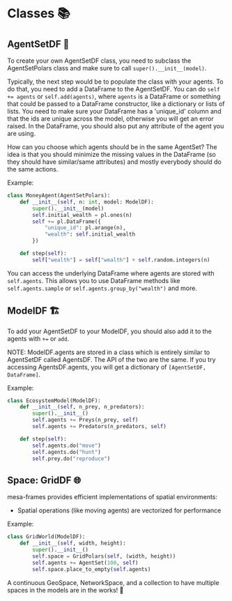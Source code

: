# Classes 📚

## AgentSetDF 👥

To create your own AgentSetDF class, you need to subclass the AgentSetPolars class and make sure to call `super().__init__(model)`.

Typically, the next step would be to populate the class with your agents. To do that, you need to add a DataFrame to the AgentSetDF. You can do `self += agents` or `self.add(agents)`, where `agents` is a DataFrame or something that could be passed to a DataFrame constructor, like a dictionary or lists of lists. You need to make sure your DataFrame has a 'unique_id' column and that the ids are unique across the model, otherwise you will get an error raised. In the DataFrame, you should also put any attribute of the agent you are using.

How can you choose which agents should be in the same AgentSet? The idea is that you should minimize the missing values in the DataFrame (so they should have similar/same attributes) and mostly everybody should do the same actions.

Example:

```python
class MoneyAgent(AgentSetPolars):
    def __init__(self, n: int, model: ModelDF):
        super().__init__(model)
        self.initial_wealth = pl.ones(n)
        self += pl.DataFrame({
            "unique_id": pl.arange(n),
            "wealth": self.initial_wealth
        })

    def step(self):
        self["wealth"] = self["wealth"] + self.random.integers(n)
```

You can access the underlying DataFrame where agents are stored with `self.agents`. This allows you to use DataFrame methods like `self.agents.sample` or `self.agents.group_by("wealth")` and more.

## ModelDF 🏗️

To add your AgentSetDF to your ModelDF, you should also add it to the agents with `+=` or `add`.

NOTE: ModelDF.agents are stored in a class which is entirely similar to AgentSetDF called AgentsDF. The API of the two are the same. If you try accessing AgentsDF.agents, you will get a dictionary of `[AgentSetDF, DataFrame]`.

Example:

```python
class EcosystemModel(ModelDF):
    def __init__(self, n_prey, n_predators):
        super().__init__()
        self.agents += Preys(n_prey, self)
        self.agents += Predators(n_predators, self)

    def step(self):
        self.agents.do("move")
        self.agents.do("hunt")
        self.prey.do("reproduce")
```

## Space: GridDF 🌐

mesa-frames provides efficient implementations of spatial environments:

- Spatial operations (like moving agents) are vectorized for performance

Example:

```python
class GridWorld(ModelDF):
    def __init__(self, width, height):
        super().__init__()
        self.space = GridPolars(self, (width, height))
        self.agents += AgentSet(100, self)
        self.space.place_to_empty(self.agents)
```

A continuous GeoSpace, NetworkSpace, and a collection to have multiple spaces in the models are in the works! 🚧
